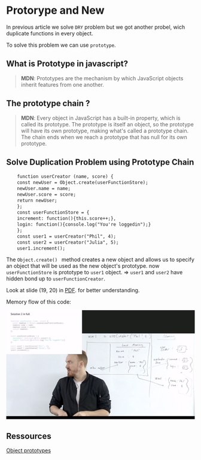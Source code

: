 # Protorype and New

In previous article we solve `DRY` problem but we got another probel, wich duplicate functions in every object.

To solve this problem we can use `prototype`.

## What is Prototype in javascript?

> **MDN**: Prototypes are the mechanism by which JavaScript objects inherit features from one another.

## The prototype chain ?

> **MDN**: Every object in JavaScript has a built-in property, which is called its prototype. The prototype is itself an object, so the prototype will have its own prototype, making what's called a prototype chain. The chain ends when we reach a prototype that has null for its own prototype.

## Solve Duplication Problem using Prototype Chain

```
    function userCreator (name, score) {
    const newUser = Object.create(userFunctionStore);
    newUser.name = name;
    newUser.score = score;
    return newUser;
    };
    const userFunctionStore = {
    increment: function(){this.score++;},
    login: function(){console.log("You're loggedin");}
    };
    const user1 = userCreator("Phil", 4);
    const user2 = userCreator("Julia", 5);
    user1.increment();

```

The `Object.create() ` method creates a new object and allows us to specify an object that will be used as the new object's prototype. now `userFunctionStore` is prototype to `user1` object. => `user1` and `user2` have hidden bond up to `userFunctionCreator`.

Look at slide (19, 20) in [PDF](javascript-hard-parts-oop.pdf). for better understanding.

Memory flow of this code:

![](images/img2.png?raw=true)

## Ressources

[Object prototypes](https://developer.mozilla.org/en-US/docs/Learn/JavaScript/Objects/Object_prototypes)